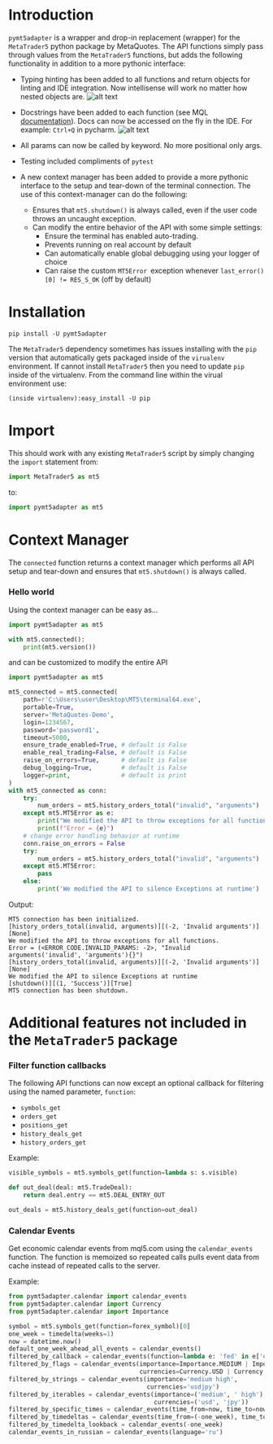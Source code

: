# Introduction

`pymt5adapter` is a wrapper and drop-in replacement (wrapper) for the `MetaTrader5` python package by MetaQuotes. 
The API functions simply pass through values from the `MetaTrader5` functions, but adds the following functionality
in addition to a more pythonic interface:

 - Typing hinting has been added to all functions and return objects for linting and IDE integration. 
 Now intellisense will work no matter how nested objects are. ![alt text][intellisence_screen]
 - Docstrings have been added to each function 
 (see MQL [documentation](https://www.mql5.com/en/docs/integration/python_metatrader5)). 
 Docs can now be accessed on the fly in the IDE. For example: `Ctrl+Q` in pycharm. ![alt text][docs_screen]
 - All params can now be called by keyword. No more positional only args.
 - Testing included compliments of `pytest`
 - A new context manager has been added to provide a more pythonic interface to the setup and tear-down 
 of the terminal connection. The use of this context-manager can do the following: 
 
   - Ensures that `mt5.shutdown()` is always called, even if the user code throws an uncaught exception.
   - Can modify the entire behavior of the API with some simple settings:
      - Ensure the terminal has enabled auto-trading.
      - Prevents running on real account by default
      - Can automatically enable global debugging using your logger of choice
      - Can raise the custom `MT5Error `exception whenever `last_error()[0] != RES_S_OK` (off by default)


# Installation

```
pip install -U pymt5adapter
```
 
The `MetaTrader5` dependency sometimes has issues installing with the `pip` version that automatically gets 
packaged inside of the `virualenv` environment. If cannot install `MetaTrader5` then you need to update `pip` 
inside of the virtualenv. From the command line within the virual environment use:

```
(inside virtualenv):easy_install -U pip
```

# Import  
This should work with any existing `MetaTrader5` script by simply changing the `import` statement from:  
```python
import MetaTrader5 as mt5 
```
to:  
```python
import pymt5adapter as mt5 
``` 
     
# Context Manager

The `connected` function returns a context manager which performs all API setup and tear-down and ensures 
that `mt5.shutdown()` is always called. 

### Hello world

Using the context manager can be easy as...

```python
import pymt5adapter as mt5

with mt5.connected():
    print(mt5.version())

```

and can be customized to modify the entire API

```python
import pymt5adapter as mt5

mt5_connected = mt5.connected(
    path=r'C:\Users\user\Desktop\MT5\terminal64.exe',
    portable=True,
    server='MetaQuotes-Demo',
    login=1234567,
    password='password1',
    timeout=5000,
    ensure_trade_enabled=True, # default is False
    enable_real_trading=False, # default is False
    raise_on_errors=True,      # default is False
    debug_logging=True,        # default is False
    logger=print,              # default is print
)
with mt5_connected as conn:
    try:
        num_orders = mt5.history_orders_total("invalid", "arguments")
    except mt5.MT5Error as e:
        print("We modified the API to throw exceptions for all functions.")
        print(f"Error = {e}")
    # change error handling behavior at runtime
    conn.raise_on_errors = False
    try:
        num_orders = mt5.history_orders_total("invalid", "arguments")
    except mt5.MT5Error:
        pass
    else:
        print('We modified the API to silence Exceptions at runtime')

```

Output:

```
MT5 connection has been initialized.
[history_orders_total(invalid, arguments)][(-2, 'Invalid arguments')][None]
We modified the API to throw exceptions for all functions.
Error = (<ERROR_CODE.INVALID_PARAMS: -2>, "Invalid arguments('invalid', 'arguments'){}")
[history_orders_total(invalid, arguments)][(-2, 'Invalid arguments')][None]
We modified the API to silence Exceptions at runtime
[shutdown()][(1, 'Success')][True]
MT5 connection has been shutdown.

```

# Additional features not included in the `MetaTrader5` package

### Filter function callbacks

The following API functions can now except an optional callback for filtering using the named parameter, `function`:
* `symbols_get`
* `orders_get`
* `positions_get`
* `history_deals_get`
* `history_orders_get`

Example:

```python
visible_symbols = mt5.symbols_get(function=lambda s: s.visible)

def out_deal(deal: mt5.TradeDeal):
    return deal.entry == mt5.DEAL_ENTRY_OUT

out_deals = mt5.history_deals_get(function=out_deal)
```

### Calendar Events
Get economic calendar events from mql5.com using the `calendar_events` function. The function is memoized so
repeated calls pulls event data from cache instead of repeated calls to the server. 

Example:
```python
from pymt5adapter.calendar import calendar_events
from pymt5adapter.calendar import Currency
from pymt5adapter.calendar import Importance

symbol = mt5.symbols_get(function=forex_symbol)[0]
one_week = timedelta(weeks=1)
now = datetime.now()
default_one_week_ahead_all_events = calendar_events()
filtered_by_callback = calendar_events(function=lambda e: 'fed' in e['event_name'].lower())
filtered_by_flags = calendar_events(importance=Importance.MEDIUM | Importance.HIGH,
                                    currencies=Currency.USD | Currency.JPY)
filtered_by_strings = calendar_events(importance='medium high',
                                      currencies='usdjpy')
filtered_by_iterables = calendar_events(importance=('medium', ' high'),
                                        currencies=('usd', 'jpy'))
filtered_by_specific_times = calendar_events(time_from=now, time_to=now + one_week)
filtered_by_timedeltas = calendar_events(time_from=(-one_week), time_to=one_week)
filtered_by_timedelta_lookback = calendar_events(-one_week)
calendar_events_in_russian = calendar_events(language='ru')
```

[intellisence_screen]: https://github.com/nicholishen/pymt5adapter/raw/master/images/intellisense_screen.jpg "intellisence example"
[docs_screen]: https://github.com/nicholishen/pymt5adapter/raw/master/images/docs_screen.jpg "quick docs example"